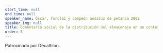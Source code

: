 ```yaml
---
start_time: null
end_time: null
speaker_name: Óscar, forclaz y campeón andaluz de petanca 2002
speaker_img: null
title: Comentario social de la distribución del almacenaje en un contexto de convivencia en pareja
order: 5
---
```


Patrocinado por Decathlon.